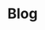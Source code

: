 <style>body { background: url(.pix/cov.avif) no-repeat bottom right !important; }</style>

# Blog

<object data=".txt/poem1.txt" width="auto" style="height: 320px"></object>

